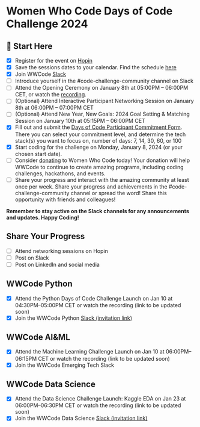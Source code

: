 # Women Who Code Days of Code Challenge 2024

## 🚀 Start Here
- [x]  Register for the event on [Hopin](https://hopin.com/events/wwcode-days-of-code/registration)
- [x]  Save the sessions dates to your calendar. Find the schedule [here](https://hopin.com/events/wwcode-days-of-code/registration)
- [x]  Join WWCode [Slack](https://join.slack.com/t/wwcode/shared_invite/zt-24z59rjz8-rrRiZnS94tR0ay6kpfU40Q)
- [ ]  Introduce yourself in the #code-challenge-community channel on Slack
- [ ]  Attend the Opening Ceremony on January 8th at 05:00PM – 06:00PM CET, or watch the [recording](https://youtu.be/9KH4alFlfLU).
- [ ]  (Optional) Attend Interactive Participant Networking Session on January 8th at 06:00PM – 07:00PM CET
- [ ]  (Optional) Attend New Year, New Goals: 2024 Goal Setting & Matching Session on January 10th at 05:15PM – 06:00PM CET
- [x]  Fill out and submit the [Days of Code Participant Commitment Form](https://wwcode.typeform.com/daysofcode2024). There you can select your commitment level, and determine the tech stack(s) you want to focus on, number of days: 7, 14, 30, 60, or 100
- [x]  Start coding for the challenge on Monday, January 8, 2024 (or your chosen start date).
- [ ]  Consider [donating](https://www.womenwhocode.com/donate) to Women Who Code today! Your donation will help WWCode to continue to create amazing programs, including coding challenges, hackathons, and events.
- [ ]  Share your progress and interact with the amazing community at least once per week. Share your progress and achievements in the #code-challenge-community channel or spread the word! Share this opportunity with friends and colleagues!

**Remember to stay active on the Slack channels for any announcements and updates. Happy Coding!**

## Share Your Progress
- [ ]  Attend networking sessions on Hopin
- [ ]  Post on Slack
- [ ]  Post on LinkedIn and social media

## WWCode Python

- [x] Attend the Python Days of Code Challenge Launch on Jan 10 at 04:30PM–05:00PM CET or watch the recording (link to be updated soon)
- [x] Join the WWCode Python [Slack (invitation link)](https://wwcodepython.slack.com/join/shared_invite/zt-20hauxta9-auWQgCtywgIc7uCWTpI_eQ#/shared-invite/email)

## WWCode AI&ML

- [x] Attend the Machine Learning Challenge Launch on Jan 10 at 06:00PM–06:15PM CET or watch the recording (link to be updated soon)
- [x] Join the WWCode Emerging Tech Slack

## WWCode Data Science

- [x] Attend the Data Science Challenge Launch: Kaggle EDA on Jan 23 at 06:00PM–06:30PM CET or watch the recording (link to be updated soon)
- [x] Join the WWCode Data Science [Slack (invitation link)](https://join.slack.com/t/wwcodedatascience/shared_invite/zt-1yl4nvnf4-OT9emBz5EXk90va8LhekpA)
